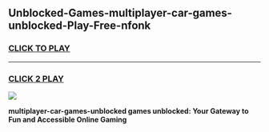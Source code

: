 
## Unblocked-Games-multiplayer-car-games-unblocked-Play-Free-nfonk
<h3>
<a href="https://premium76.site?title=multiplayer-car-games-unblocked&ref=18A1">CLICK TO PLAY</a></h3>
<hr>

<h3>
<a href="https://premium76.site?title=multiplayer-car-games-unblocked&ref=18A1">CLICK 2 PLAY</a>
  
</h3>

<a href="https://premium76.site?title=multiplayer-car-games-unblocked&ref=18A1"><img src="https://clearcache.store/games.png"></a>


**multiplayer-car-games-unblocked games unblocked: Your Gateway to Fun and Accessible Online Gaming**
